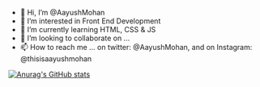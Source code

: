 - 👋 Hi, I’m @AayushMohan
- 👀 I’m interested in Front End Development
- 🌱 I’m currently learning HTML, CSS & JS
- 💞️ I’m looking to collaborate on ...
- 📫 How to reach me ...
on twitter: @AayushMohan, and on Instagram: @thisisaayushmohan

[![Anurag's GitHub stats](https://github-readme-stats.vercel.app/api?username=AayushMohan)](https://github.com/anuraghazra/github-readme-stats)

<!---
AayushMohan/AayushMohan is a ✨ special ✨ repository because its `README.md` (this file) appears on your GitHub profile.
You can click the Preview link to take a look at your changes.
